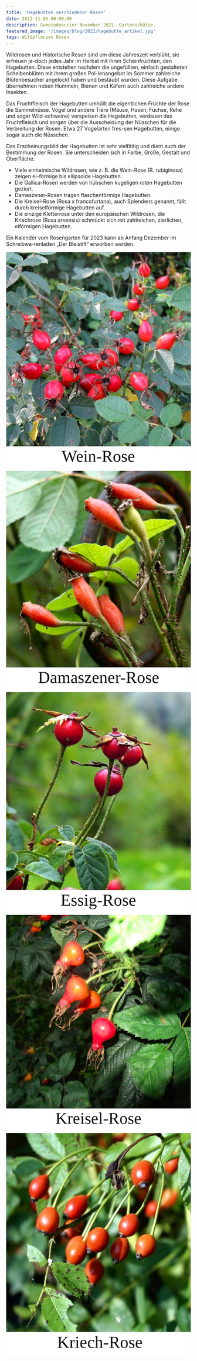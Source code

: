 ```yaml
---
title: 'Hagebutten veschiedener Rosen'
date: 2022-11-05 00:00:00
description: Gemeindekurier November 2021. Gartenschätze.
featured_image: '/images/blog/2022/hagebutte_artikel.jpg'
tags: Wildpflanzen Rosen
---
```


Wildrosen und Historische Rosen sind um diese Jahreszeit verblüht, sie erfreuen je-doch jedes Jahr im Herbst mit ihren Scheinfrüchten, den Hagebutten. Diese entstehen nachdem die ungefüllten, einfach gestalteten Scheibenblüten mit ihrem großen Pol-lenangebot im Sommer zahlreiche Blütenbesucher angelockt haben und bestäubt wurden. Diese Aufgabe übernehmen neben Hummeln, Bienen und Käfern auch zahlreiche andere Insekten.

Das Fruchtfleisch der Hagebutten umhüllt die eigentlichen Früchte der Rose die Sammelnüsse. Vögel und andere Tiere (Mäuse, Hasen, Füchse, Rehe und sogar Wild-schweine) verspeisen die Hagebutten, verdauen das Fruchtfleisch und sorgen über die Ausscheidung der Nüsschen für die Verbreitung der Rosen. Etwa 27 Vogelarten fres-sen Hagebutten, einige sogar auch die Nüsschen.

Das Erscheinungsbild der Hagebutten ist sehr vielfältig und dient auch der Bestimmung der Rosen. Sie unterscheiden sich in Farbe, Größe, Gestalt und Oberfläche.

- Viele einheimische Wildrosen, wie z. B. die Wein-Rose (R. rubiginosa) zeigen ei-förmige bis ellipsoide Hagebutten.
- Die Gallica-Rosen werden von hübschen kugeligen roten Hagebutten geziert. 
- Damaszener-Rosen tragen flaschenförmige Hagebutten.
- Die Kreisel-Rose (Rosa x francofurtana), auch Splendens genannt, fällt durch kreiselförmige Hagebutten auf. 
- Die einzige Kletterrose unter den europäischen Wildrosen, die Kriechrose (Rosa arvensis) schmückt sich mit zahlreichen, zierlichen, eiförmigen Hagebutten. 

Ein Kalender vom Rosengarten für 2023 kann ab Anfang Dezember im Schreibwa-renladen „Der Bleistift“ erworben werden.

<div class="gallery" data-columns="2">
    <img src="/images/blog/2022/hagebutte_wein_rose.jpg">
    <img src="/images/blog/2022/hagebutte_damaszener_rose.jpg">
    <img src="/images/blog/2022/hagebutte_essigrose.jpg">
    <img src="/images/blog/2022/hagebutte_kreisel_rose.jpg">
    <img src="/images/blog/2022/hagebutte_kriech_rose.jpg">
</div>
